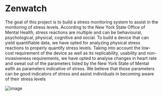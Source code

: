 # Zenwatch

The goal of this project is to build a stress monitoring system to assist in the monitoring of stress levels. According to the New York State Office of Mental Health, stress reactions are multiple and can be behavioural, psychological, physical, cognitive and social. To build a device that can yield quantifiable data, we have
opted for analyzing physical stress reactions to properly quantify stress levels. Taking into account the low-cost requirement of the device as well as its replicability, usability and non-invasiveness requirements, we have opted to analyse changes in heart rate and sweat out of the parameters listed by the New York State of Mental ealth as parameters indicative of stress. We believe that those parameters
can be good indicators of stress and assist individuals in becoming aware of their stress levels


![image](https://github.com/user-attachments/assets/a7fe3c3b-62e7-4ea2-b782-1ac87208d872)
